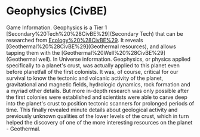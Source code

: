 # Geophysics (CivBE)

Game Information.
Geophysics is a Tier 1 [Secondary%20Tech%20%28CivBE%29](Secondary Tech) that can be researched from [Ecology%20%28CivBE%29](Ecology). It reveals [Geothermal%20%28CivBE%29](Geothermal resources), and allows tapping them with the [Geothermal%20Well%20%28CivBE%29](Geothermal well).
In Universe information.
Geophysics, or physics applied specifically to a planet's crust, was actually applied to this planet even before planetfall of the first colonists. It was, of course, critical for our survival to know the tectonic and volcanic activity of the planet, gravitational and magnetic fields, hydrologic dynamics, rock formation and a myriad other details. 
But more in-depth research was only possible after the first colonies were established and scientists were able to carve deep into the planet's crust to position tectonic scanners for prolonged periods of time. This finally revealed minute details about geological activity and previously unknown qualities of the lower levels of the crust, which in turn helped the discovery of one of the more interesting resources on the planet - Geothermal.